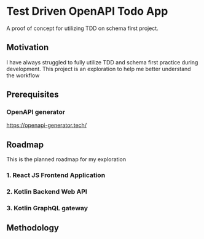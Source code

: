 # Test Driven OpenAPI Todo App

A proof of concept for utilizing TDD on schema first project.

## Motivation

I have always struggled to fully utilize TDD and schema first practice during development. This project is an exploration to help me better understand the workflow

## Prerequisites

### OpenAPI generator

https://openapi-generator.tech/


## Roadmap

This is the planned roadmap for my exploration

### 1. React JS Frontend Application

### 2. Kotlin Backend Web API

### 3. Kotlin GraphQL gateway

## Methodology
